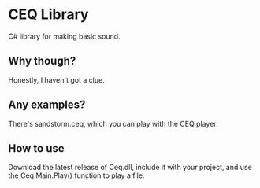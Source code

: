 # CEQ Library
C# library for making basic sound.

## Why though?
Honestly, I haven't got a clue.

## Any examples?
There's sandstorm.ceq, which you can play with the CEQ player.

## How to use
Download the latest release of Ceq.dll, include it with your project, and use the Ceq.Main.Play() function to play a file.